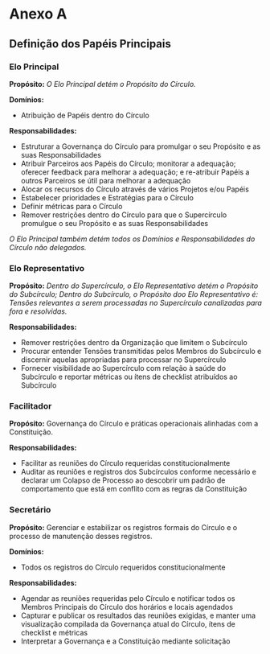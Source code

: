 # **Anexo A**

## Definição dos Papéis Principais

### Elo Principal

**Propósito:** _O Elo Principal detém o Propósito do Círculo._

**Domínios:** 
- Atribuição de Papéis dentro do Círculo

**Responsabilidades:**

- Estruturar a Governança do Círculo para promulgar o seu Propósito e as suas Responsabilidades
- Atribuir Parceiros aos Papéis do Círculo; monitorar a adequação; oferecer feedback para melhorar a adequação; e re-atribuir Papéis a outros Parceiros se útil para melhorar a adequação
- Alocar os recursos do Círculo através de vários Projetos e/ou Papéis
- Estabelecer prioridades e Estratégias para o Círculo
- Definir métricas para o Círculo
- Remover restrições dentro do Círculo para que o Supercírculo promulgue o seu Propósito e as suas Responsabilidades

_O Elo Principal também detém todos os Domínios e Responsabilidades do Círculo não delegados._

### Elo Representativo

**Propósito:** _Dentro do Supercírculo, o Elo Representativo detém o Propósito do Subcírculo; Dentro do Subcírculo, o Propósito doo Elo Representativo é: Tensões relevantes a serem processadas no Supercírculo canalizadas para fora e resolvidas._

**Responsabilidades:**

- Remover restrições dentro da Organização que limitem o Subcírculo
- Procurar entender Tensões transmitidas pelos Membros do Subcírculo e discernir aquelas apropriadas para processar no Supercírculo
- Fornecer visibilidade ao Supercírculo com relação à saúde do Subcírculo e reportar métricas ou ítens de checklist atribuídos ao Subcírculo

### Facilitador

**Propósito:** Governança do Círculo e práticas operacionais alinhadas com a Constituição.

**Responsabilidades:**

- Facilitar as reuniões do Círculo requeridas constitucionalmente
- Auditar as reuniões e registros dos Subcírculos conforme necessário e declarar um Colapso de Processo ao descobrir um padrão de comportamento que está em conflito com as regras da Constituição

### Secretário

**Propósito:** Gerenciar e estabilizar os registros formais do Círculo e o processo de manutenção desses registros.

**Domínios:**

- Todos os registros do Círculo requeridos constitucionalmente

**Responsabilidades:**

- Agendar as reuniões requeridas pelo Círculo e notificar todos os Membros Principais do Círculo dos horários e locais agendados
- Capturar e publicar os resultados das reuniões exigidas, e manter uma visualização compilada da Governança atual do Círculo, ítens de checklist e métricas
- Interpretar a Governança e a Constituição mediante solicitação
